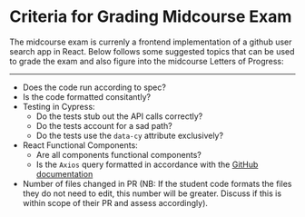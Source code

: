 # Criteria for Grading Midcourse Exam

The midcourse exam is currenly a frontend implementation of a github user search app in React. Below follows some suggested topics that can be used to grade the exam and also figure into the midcourse Letters of Progress:

---

- Does the code run according to spec?
- Is the code formatted consitantly?
- Testing in Cypress:
  - Do the tests stub out the API calls correctly?
  - Do the tests account for a sad path?
  - Do the tests use the `data-cy` attribute exclusively?
- React Functional Components:
  - Are all components functional components?
  - Is the `Axios` query formatted in accordance with the [GitHub documentation](https://docs.github.com/en/rest/reference/search#search-users)
- Number of files changed in PR (NB: If the student code formats the files they do not need to edit, this number will be greater. Discuss if this is within scope of their PR and assess accordingly).
